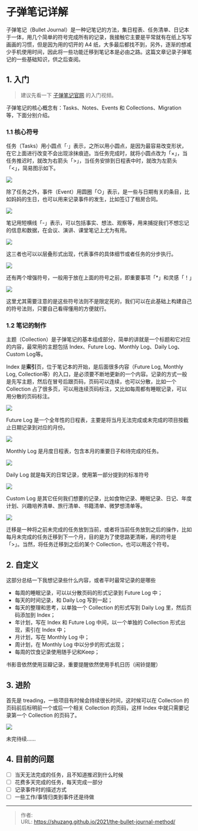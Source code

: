 # 子弹笔记详解


子弹笔记（Bullet Journal）是一种记笔记的方法，集日程表、任务清单、日记本于一体，用几个简单的符号完成所有的记录，我接触它主要是平常就有在纸上写写画画的习惯，但是因为用的切开的 A4 纸，大多最后都找不到，另外，逐渐的想减少手机使用时间，因此将一些功能迁移到笔记本是必由之路。这篇文章记录子弹笔记的一些基础知识，供之后查阅。

<!--more-->

## 1. 入门

> 建议先看一下 [子弹笔记官网](https://bulletjournal.com/) 的入门视频。

子弹笔记的核心概念有：Tasks、Notes、Events 和 Collections、Migration 等，下面分别介绍。

### 1.1 核心符号

任务（Tasks）用小圆点「·」表示，之所以用小圆点，是因为最容易改变形状，在它上面进行改变不会出现涂抹痕迹。当任务完成时，就将小圆点改为「×」，当任务推迟时，就改为右箭头「>」，当任务安排到日程表中时，就改为左箭头「<」，简易图示如下。

![](https://cdn.shopifycdn.net/s/files/1/0882/3478/files/Tasks_2ff9a232-50b3-4d79-a127-5b53a8e6606b_600x.png?v=1601582371)

除了任务之外，事件（Event）用圆圈「○」表示，是一些与日期有关的条目，比如妈妈的生日，也可以用来记录事件的发生，比如签订了租房合同。

![](https://cdn.shopifycdn.net/s/files/1/0882/3478/files/Events_f902f016-7434-4278-bcc1-663da919016c_600x.png?v=1601582540)

笔记用短横线「-」表示，可以包括事实、想法、观察等，用来捕捉我们不想忘记的信息和数据，在会议、演讲、课堂笔记上尤为有用。

![](https://cdn.shopifycdn.net/s/files/1/0882/3478/files/Notes_70434cb6-61e7-4a02-98ef-967b6d59f69a_600x.png?v=1601585532)

这三者也可以以层叠形式出现，代表事件的具体细节或者任务的分步执行。

![](https://cdn.shopifycdn.net/s/files/1/0882/3478/files/Nesting_6ccf04ed-8408-4b66-beae-19a389369386_600x.png?v=1601585902)

还有两个增强符号，一般用于放在上面的符号之前，即重要事项「*」和灵感「！」

![](https://cdn.shopifycdn.net/s/files/1/0882/3478/files/Signifiers_d35180ca-23ca-4b7b-96b8-4dd4fd7d3a78_600x.png?v=1601585957)

这里尤其需要注意的是这些符号法则不是限定死的，我们可以在此基础上构建自己的符号法则，只要自己看得懂用的方便就行。

### 1.2 笔记的制作

主题（Collection）是子弹笔记的基本组成部分，简单的讲就是一个标题和它对应的内容，最常用的主题包括 Index、Future Log、Monthly Log、Daily Log、Custom Log等。

Index 是**索引**页，位于笔记本的开始，是后面很多内容（Future Log, Monthly Log, Collection等）的入口，是必须要不断地更新的一个内容。记录的方式一般是先写主题，然后在冒号后跟页码，页码可以连续，也可以分散，比如一个 Collection 占了很多页，可以用连续页码标注，又比如每周都有睡眠记录，可以用分散的页码标注。

![](https://cdn.shopifycdn.net/s/files/1/0882/3478/files/Index_e52fae6a-b224-45a9-bf67-85f57bbd7e70_600x.png?v=1601586196)

Future Log 是一个全年性的日程表，主要是将当月无法完成或未完成的项目按截止日期记录到对应的月份。

![](https://cdn.shopifycdn.net/s/files/1/0882/3478/files/Future_Log_e03174e6-36b6-40c2-abb6-d86f0e1a2b85_600x.png?v=1601586272)

Monthly Log 是月度日程表，包含本月的重要日子和待完成的任务。

![](https://cdn.shopifycdn.net/s/files/1/0882/3478/files/Monthly_Log_48ac14fc-3dd6-4fa0-ad25-e8b2e79b352b_600x.png?v=1601586366)

Daily Log 就是每天的日常记录，使用第一部分提到的标准符号

![](https://cdn.shopifycdn.net/s/files/1/0882/3478/files/Daily_Log_fa67df44-c02b-4912-ba26-4eeea0371456_600x.png?v=1601586044)

Custom Log 是其它任何我们想要的记录，比如食物记录、睡眠记录、日记、年度计划、兴趣培养清单、旅行清单、书籍清单、微梦想清单等。

![](https://cdn.shopifycdn.net/s/files/1/0882/3478/files/Custom_Log_9992076a-67e9-4fab-91e1-dd0bda6d0da5_600x.png?v=1601586451)

迁移是一种将之前未完成的任务放到当前，或者将当前任务放到之后的操作，比如每月未完成的任务迁移到下一个月，目的是为了使思路更清晰，用的符号是「>」。当然，将任务迁移到之后的某个 Collection，也可以用这个符号。

## 2. 自定义

这部分总结一下我想记录些什么内容，或者平时最常记录的是哪些

- 每周的睡眠记录，可以以分散页码的形式记录到 Future Log 中；
- 每天的时间记录，和 Daily Log 写到一起；
- 每天的整理和思考，以单独一个 Collection 的形式写到 Daily Log 里，然后页码添加到 Index；
- 年计划，写在 Index 和 Future Log 中间，以一个单独的 Collection 形式出现，索引在 Index 中；
- 月计划，写在 Monthly Log 中；
- 周计划，在 Monthly Log 中以分步的形式出现；
- 每周的饮食记录使用随手记和Keep；

书影音依然使用豆瓣记录，重要提醒依然使用手机日历（闹铃提醒）

## 3. 进阶

首先是 treading，一些项目有时候会持续很长时间，这时候可以在 Collection 的页码前后标明前一个或后一个相关 Collection 的页码，这样 Index 中就只需要记录第一个 Collection 的页码了。

![](https://cdn.shopify.com/s/files/1/0882/3478/files/threading-ryder-2_large.jpg?v=1533666380)

未完待续……

## 4. 目前的问题

- [ ] 当天无法完成的任务，且不知道推迟到什么时候
- [ ] 花费多天完成的任务，每天完成一部分
- [ ] 记录事件时的描述方式
- [ ] 一些工作/事情归类到事件还是待做

---

> 作者:   
> URL: https://shuzang.github.io/2021/the-bullet-journal-method/  

